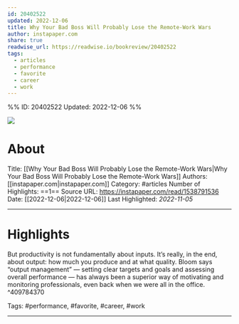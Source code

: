 ```yaml
---
id: 20402522
updated: 2022-12-06
title: Why Your Bad Boss Will Probably Lose the Remote-Work Wars
author: instapaper.com
share: true
readwise_url: https://readwise.io/bookreview/20402522
tags:
  - articles
  - performance
  - favorite
  - career
  - work
---
```


%%
ID: 20402522
Updated: 2022-12-06
%%

![]( https://readwise-assets.s3.amazonaws.com/static/images/article0.00998d930354.png)

# About
Title: [[Why Your Bad Boss Will Probably Lose the Remote-Work Wars|Why Your Bad Boss Will Probably Lose the Remote-Work Wars]]
Authors: [[instapaper.com|instapaper.com]]
Category: #articles
Number of Highlights: ==1==
Source URL: https://instapaper.com/read/1538791536
Date: [[2022-12-06|2022-12-06]]
Last Highlighted: *2022-11-05*

---

# Highlights

But productivity is not fundamentally about inputs. It’s really, in the end, about output: how much you produce and at what quality. Bloom says “output management” — setting clear targets and goals and assessing overall performance — has always been a superior way of motivating and monitoring professionals, even back when we were all in the office. ^409784370

Tags: #performance, #favorite, #career, #work

---